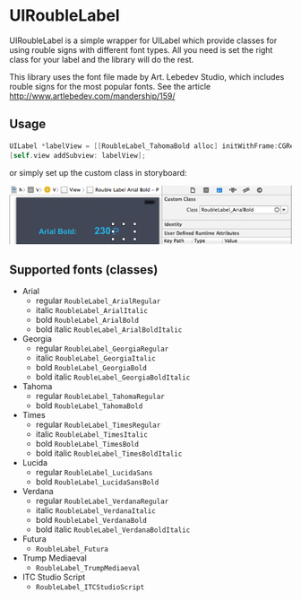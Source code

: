 UIRoubleLabel
=============

UIRoubleLabel is a simple wrapper for UILabel which provide classes for using rouble signs with different font types. All you need is set the right class for your label and the library will do the rest.

This library uses the font file made by Art. Lebedev Studio, which includes rouble signs for the most popular fonts. See the article http://www.artlebedev.com/mandership/159/

Usage
---------

```objectivec
UILabel *labelView = [[RoubleLabel_TahomaBold alloc] initWithFrame:CGRectMake(0, 0, 40, 20)];
[self.view addSubview: labelView];
```

or simply set up the custom class in storyboard:

![storyboard example](https://github.com/sanchosrancho/UIRoubleLabel/raw/master/usage-via-storyboard.png "storyboard example")


Supported fonts (classes)
-----------------------------

* Arial
  * regular  ` RoubleLabel_ArialRegular `
  * italic  ` RoubleLabel_ArialItalic `
  * bold  ` RoubleLabel_ArialBold `
  * bold italic  ` RoubleLabel_ArialBoldItalic `
* Georgia
  * regular  `RoubleLabel_GeorgiaRegular`
  * italic  `RoubleLabel_GeorgiaItalic`
  * bold  `RoubleLabel_GeorgiaBold`
  * bold italic  `RoubleLabel_GeorgiaBoldItalic`
* Tahoma
  * regular  `RoubleLabel_TahomaRegular`
  * bold  `RoubleLabel_TahomaBold`
* Times
  * regular  `RoubleLabel_TimesRegular`
  * italic  `RoubleLabel_TimesItalic`
  * bold  `RoubleLabel_TimesBold`
  * bold italic  `RoubleLabel_TimesBoldItalic`
* Lucida
  * regular  `RoubleLabel_LucidaSans`
  * bold  `RoubleLabel_LucidaSansBold`
* Verdana
  * regular  `RoubleLabel_VerdanaRegular`
  * italic  `RoubleLabel_VerdanaItalic`
  * bold  `RoubleLabel_VerdanaBold`
  * bold italic `RoubleLabel_VerdanaBoldItalic`
* Futura
  * `RoubleLabel_Futura`
* Trump Mediaeval
  * `RoubleLabel_TrumpMediaeval`
* ITC Studio Script
  * `RoubleLabel_ITCStudioScript`
